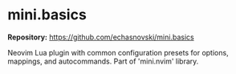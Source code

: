 # mini.basics

**Repository:** https://github.com/echasnovski/mini.basics

Neovim Lua plugin with common configuration presets for options, mappings, and autocommands. Part of 'mini.nvim' library.
